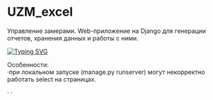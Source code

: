 # UZM_excel
Управление замерами. Web-приложение на Django для генерации отчетов, хранения данных и работы с ними.

<!---Пример кода-->
[![Typing SVG](https://readme-typing-svg.herokuapp.com?color=%d9eb0f&lines=Computer+science+student)](https://git.io/typing-svg)

Особенности:
<br>
·при локальном запуске (manage.py runserver) могут некорректно работать select на страницах.

·
·
